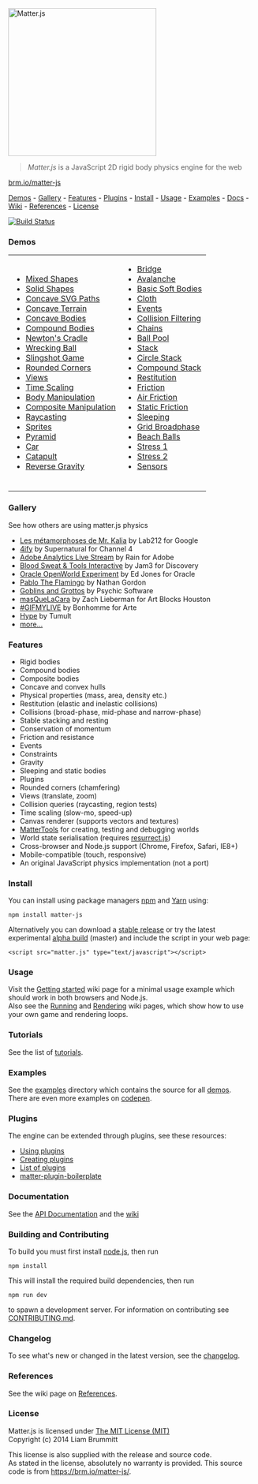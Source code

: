 <img alt="Matter.js" src="http://brm.io/matter-js/img/matter-js.svg" width="300">

> *Matter.js* is a JavaScript 2D rigid body physics engine for the web

[brm.io/matter-js](http://brm.io/matter-js/)

[Demos](#demos) - [Gallery](#gallery) - [Features](#features) - [Plugins](#plugins) - [Install](#install) - [Usage](#usage) - [Examples](#examples) -  [Docs](#documentation) - [Wiki](https://github.com/liabru/matter-js/wiki) - [References](#references) - [License](#license)

[![Build Status](https://travis-ci.org/liabru/matter-js.png?branch=master)](https://travis-ci.org/liabru/matter-js)

### Demos

<table>
  <tr>
    <td>
      <ul>
        <li><a href="http://brm.io/matter-js/demo/#mixed">Mixed Shapes</a></li>
        <li><a href="http://brm.io/matter-js/demo/#mixedSolid">Solid Shapes</a></li>
        <li><a href="http://brm.io/matter-js/demo/#svg">Concave SVG Paths</a></li>
        <li><a href="http://brm.io/matter-js/demo/#terrain">Concave Terrain</a></li>
        <li><a href="http://brm.io/matter-js/demo/#concave">Concave Bodies</a></li>
        <li><a href="http://brm.io/matter-js/demo/#compound">Compound Bodies</a></li>
        <li><a href="http://brm.io/matter-js/demo/#newtonsCradle">Newton's Cradle</a></li>
        <li><a href="http://brm.io/matter-js/demo/#wreckingBall">Wrecking Ball</a></li>
        <li><a href="http://brm.io/matter-js/demo/#slingshot">Slingshot Game</a></li>
        <li><a href="http://brm.io/matter-js/demo/#rounded">Rounded Corners</a></li>
        <li><a href="http://brm.io/matter-js/demo/#views">Views</a></li>
        <li><a href="http://brm.io/matter-js/demo/#timescale">Time Scaling</a></li>
        <li><a href="http://brm.io/matter-js/demo/#manipulation">Body Manipulation</a></li>
        <li><a href="http://brm.io/matter-js/demo/#compositeManipulation">Composite Manipulation</a></li>
        <li><a href="http://brm.io/matter-js/demo/#raycasting">Raycasting</a></li>
        <li><a href="http://brm.io/matter-js/demo/#sprites">Sprites</a></li>
        <li><a href="http://brm.io/matter-js/demo/#pyramid">Pyramid</a></li>
        <li><a href="http://brm.io/matter-js/demo/#car">Car</a></li>
        <li><a href="http://brm.io/matter-js/demo/#catapult">Catapult</a></li>
        <li><a href="http://brm.io/matter-js/demo/#gravity">Reverse Gravity</a></li>
      </ul>
    </td>
    <td>
      <ul>
        <li><a href="http://brm.io/matter-js/demo/#bridge">Bridge</a></li>
        <li><a href="http://brm.io/matter-js/demo/#avalanche">Avalanche</a></li>
        <li><a href="http://brm.io/matter-js/demo/#softBody">Basic Soft Bodies</a></li>
        <li><a href="http://brm.io/matter-js/demo/#cloth">Cloth</a></li>
        <li><a href="http://brm.io/matter-js/demo/#events">Events</a></li>
        <li><a href="http://brm.io/matter-js/demo/#collisionFiltering">Collision Filtering</a></li>
        <li><a href="http://brm.io/matter-js/demo/#chains">Chains</a></li>
        <li><a href="http://brm.io/matter-js/demo/#ballPool">Ball Pool</a></li>
        <li><a href="http://brm.io/matter-js/demo/#stack">Stack</a></li>
        <li><a href="http://brm.io/matter-js/demo/#circleStack">Circle Stack</a></li>
        <li><a href="http://brm.io/matter-js/demo/#compoundStack">Compound Stack</a></li>
        <li><a href="http://brm.io/matter-js/demo/#restitution">Restitution</a></li>
        <li><a href="http://brm.io/matter-js/demo/#friction">Friction</a></li>
        <li><a href="http://brm.io/matter-js/demo/#airFriction">Air Friction</a></li>
        <li><a href="http://brm.io/matter-js/demo/#staticFriction">Static Friction</a></li>
        <li><a href="http://brm.io/matter-js/demo/#sleeping">Sleeping</a></li>
        <li><a href="http://brm.io/matter-js/demo/#broadphase">Grid Broadphase</a></li>
        <li><a href="http://brm.io/matter-js/demo/#beachBalls">Beach Balls</a></li>
        <li><a href="http://brm.io/matter-js/demo/#stress">Stress 1</a></li>
        <li><a href="http://brm.io/matter-js/demo/#stress2">Stress 2</a></li>
        <li><a href="http://brm.io/matter-js/demo/#sensors">Sensors</a></li>
      </ul>
      <br>
    </td>
  </tr>
</table>

### Gallery

See how others are using matter.js physics

- [Les métamorphoses de Mr. Kalia](http://lab212.org/Les-metamorphoses-de-Mr-Kalia) by Lab212 for Google
- [4ify](http://pauliescanlon.io/4ify-channel-4-rebrand-2/) by Supernatural for Channel 4
- [Adobe Analytics Live Stream](http://adobefirehose.mediarain.com/) by Rain for Adobe
- [Blood Sweat & Tools Interactive](http://bloodsweatandtools.discovery.ca/gamebench/) by Jam3 for Discovery
- [Oracle OpenWorld Experiment](http://theappslab.com/2016/10/10/how-i-attended-oracle-openworld-2016/) by Ed Jones for Oracle
- [Pablo The Flamingo](http://pablotheflamingo.com/) by Nathan Gordon
- [Goblins and Grottos](http://store.steampowered.com/app/389190) by Psychic Software
- [masQueLaCara](https://www.instagram.com/p/BCFqCs6JNsq/) by Zach Lieberman for Art Blocks Houston
- [#GIFMYLIVE](http://bonhommeparis.com/en/projects/arte-gifmylive) by Bonhomme for Arte
- [Hype](http://tumult.com/hype/pro/) by Tumult
- [more...](https://github.com/liabru/matter-js/wiki/Gallery)

### Features

- Rigid bodies
- Compound bodies
- Composite bodies
- Concave and convex hulls
- Physical properties (mass, area, density etc.)
- Restitution (elastic and inelastic collisions)
- Collisions (broad-phase, mid-phase and narrow-phase)
- Stable stacking and resting
- Conservation of momentum
- Friction and resistance
- Events
- Constraints
- Gravity
- Sleeping and static bodies
- Plugins
- Rounded corners (chamfering)
- Views (translate, zoom)
- Collision queries (raycasting, region tests)
- Time scaling (slow-mo, speed-up)
- Canvas renderer (supports vectors and textures)
- [MatterTools](https://github.com/liabru/matter-tools) for creating, testing and debugging worlds
- World state serialisation (requires [resurrect.js](https://github.com/skeeto/resurrect-js))
- Cross-browser and Node.js support (Chrome, Firefox, Safari, IE8+)
- Mobile-compatible (touch, responsive)
- An original JavaScript physics implementation (not a port)

### Install

You can install using package managers [npm](https://www.npmjs.org/package/matter-js) and [Yarn](https://yarnpkg.com/) using:

    npm install matter-js

Alternatively you can download a [stable release](https://github.com/liabru/matter-js/tags) or try the latest experimental [alpha build](https://github.com/liabru/matter-js/tree/master/build) (master) and include the script in your web page:

    <script src="matter.js" type="text/javascript"></script>

### Usage

Visit the [Getting started](https://github.com/liabru/matter-js/wiki/Getting-started) wiki page for a minimal usage example which should work in both browsers and Node.js.  
Also see the [Running](https://github.com/liabru/matter-js/wiki/Running) and [Rendering](https://github.com/liabru/matter-js/wiki/Rendering) wiki pages, which show how to use your own game and rendering loops.

### Tutorials

See the list of [tutorials](https://github.com/liabru/matter-js/wiki/Tutorials).

### Examples

See the [examples](https://github.com/liabru/matter-js/tree/master/examples) directory which contains the source for all [demos](#demos).  
There are even more examples on [codepen](http://codepen.io/collection/Fuagy/).

### Plugins

The engine can be extended through plugins, see these resources:

- [Using plugins](https://github.com/liabru/matter-js/wiki/Using-plugins)
- [Creating plugins](https://github.com/liabru/matter-js/wiki/Creating-plugins)
- [List of plugins](https://github.com/liabru/matter-js/wiki/List-of-plugins)
- [matter-plugin-boilerplate](https://github.com/liabru/matter-plugin-boilerplate)

### Documentation

See the [API Documentation](http://brm.io/matter-js/docs/) and the [wiki](https://github.com/liabru/matter-js/wiki)

### Building and Contributing

To build you must first install [node.js](http://nodejs.org/), then run

	npm install

This will install the required build dependencies, then run

	npm run dev

to spawn a development server. For information on contributing see [CONTRIBUTING.md](https://github.com/liabru/matter-js/blob/master/CONTRIBUTING.md).

### Changelog

To see what's new or changed in the latest version, see the [changelog](https://github.com/liabru/matter-js/blob/master/CHANGELOG.md).

### References

See the wiki page on [References](https://github.com/liabru/matter-js/wiki/References).

### License

Matter.js is licensed under [The MIT License (MIT)](http://opensource.org/licenses/MIT)  
Copyright (c) 2014 Liam Brummitt

This license is also supplied with the release and source code.  
As stated in the license, absolutely no warranty is provided.
This source code is from https://brm.io/matter-js/.
